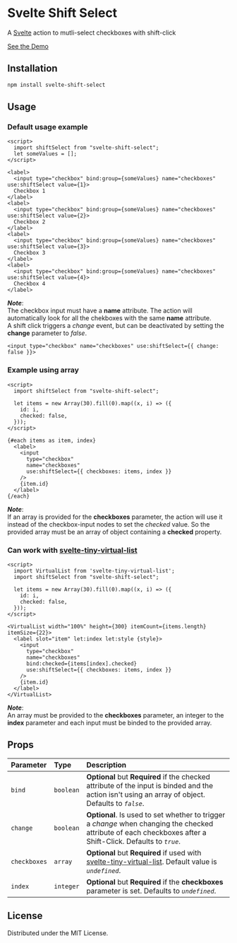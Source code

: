 # Svelte Shift Select

A <a href="https://svelte.dev">Svelte</a> action to mutli-select checkboxes with shift-click

[See the Demo](https://anotherempty.github.io/svelte-shift-select/)

## Installation

```sh
npm install svelte-shift-select
```

## Usage

### Default usage example

```svelte
<script>
  import shiftSelect from "svelte-shift-select";
  let someValues = [];
</script>

<label>
  <input type="checkbox" bind:group={someValues} name="checkboxes" use:shiftSelect value={1}>
  Checkbox 1
</label>
<label>
  <input type="checkbox" bind:group={someValues} name="checkboxes" use:shiftSelect value={2}>
  Checkbox 2
</label>
<label>
  <input type="checkbox" bind:group={someValues} name="checkboxes" use:shiftSelect value={3}>
  Checkbox 3
</label>
<label>
  <input type="checkbox" bind:group={someValues} name="checkboxes" use:shiftSelect value={4}>
  Checkbox 4
</label>
```
***Note***: <br>
The checkbox input must have a **name** attribute. The action will automatically look for all the chekboxes with the same **name** attribute. <br>
A shift click triggers a _change_ event, but can be deactivated by setting the **change** parameter to *false*.
```svelte
<input type="checkbox" name="checkboxes" use:shiftSelect={{ change: false }}>
```

### Example using array

```svelte
<script>
  import shiftSelect from "svelte-shift-select";

  let items = new Array(30).fill(0).map((x, i) => ({
    id: i,
    checked: false,
  }));
</script>

{#each items as item, index}
  <label>
    <input
      type="checkbox"
      name="checkboxes"
      use:shiftSelect={{ checkboxes: items, index }}
    />
    {item.id}
  </label>
{/each}
```
***Note***: <br>
If an array is provided for the **checkboxes** parameter, the action will use it instead of the checkbox-input nodes to set the *checked* value. So the provided array must be an array of object containing a **checked** property.

### Can work with [svelte-tiny-virtual-list](https://github.com/Skayo/svelte-tiny-virtual-list)
```svelte
<script>
  import VirtualList from 'svelte-tiny-virtual-list';
  import shiftSelect from "svelte-shift-select";

  let items = new Array(30).fill(0).map((x, i) => ({
    id: i,
    checked: false,
  }));
</script>

<VirtualList width="100%" height={300} itemCount={items.length} itemSize={22}>
  <label slot="item" let:index let:style {style}>
    <input
      type="checkbox"
      name="checkboxes"
      bind:checked={items[index].checked}
      use:shiftSelect={{ checkboxes: items, index }}
    />
    {item.id}
  </label>
</VirtualList>
```
***Note***: <br>
An array must be provided to the **checkboxes** parameter, an integer to the **index** parameter and each input must be binded to the provided array.

## Props

| Parameter | Type     | Description                |
| :-------- | :------- | :------------------------- |
| `bind` | `boolean` | **Optional** but **Required** if the checked attribute of the input is binded and the action isn't using an array of object. Defaults to *`false`*. |
| `change` | `boolean` | **Optional**. Is used to set whether to trigger a *change* when changing the checked attribute of each checkboxes after a Shift-Click. Defaults to *`true`*. |
| `checkboxes` | `array` | **Optional** but **Required** if used with [svelte-tiny-virtual-list](https://github.com/Skayo/svelte-tiny-virtual-list). Default value is *`undefined`*. |
| `index` | `integer` | **Optional** but **Required** if the **checkboxes** parameter is set. Defaults to *`undefined`*. |

## License

Distributed under the MIT License. 